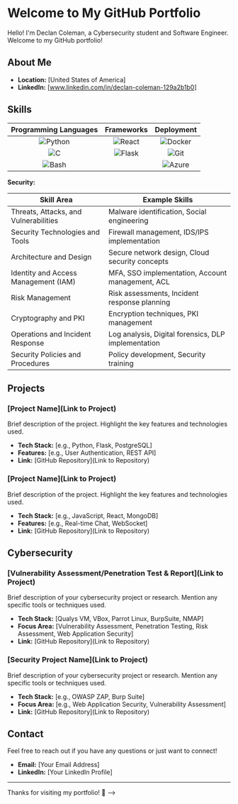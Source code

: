 # Welcome to My GitHub Portfolio

Hello! I'm Declan Coleman, a Cybersecurity student and Software Engineer. Welcome to my GitHub portfolio!

## About Me

- **Location:** [United States of America]
- **LinkedIn:** [www.linkedin.com/in/declan-coleman-129a2b1b0]

## Skills

| **Programming Languages** | **Frameworks** | **Deployment** |
|:---------------------------:|:----------------:|:----------------:|
| ![Python](https://github.com/user-attachments/assets/43de1f79-db6e-4d2b-9262-f7e84ad3608c) | ![React](https://github.com/user-attachments/assets/59399123-09fa-493b-9569-90946da161ce) | ![Docker](https://github.com/user-attachments/assets/3da6795c-ce8c-49b9-8cb9-b40844a6b38b) |
| ![C](https://github.com/user-attachments/assets/74bcd284-8c1f-44a5-a0f0-4b9d23f4a17b) | ![Flask](https://github.com/user-attachments/assets/08e9de98-25e0-4026-9c2e-4ba24624d27e) | ![Git](https://github.com/user-attachments/assets/bc66f36c-3f2b-4502-b640-abc4abecba52) |
| ![Bash](https://github.com/user-attachments/assets/c5b550a8-89d5-401a-a84b-095e717ddb73) |  | ![Azure](https://github.com/user-attachments/assets/817297ee-0360-412c-b65d-1aa4ae519dda) |


  
 **Security:** 

| Skill Area             | Example Skills                                   |
|------------------------|-------------------------------------------------|
| Threats, Attacks, and Vulnerabilities | Malware identification, Social engineering |
| Security Technologies and Tools | Firewall management, IDS/IPS implementation |
| Architecture and Design | Secure network design, Cloud security concepts  |
| Identity and Access Management (IAM) | MFA, SSO implementation, Account management, ACL |
| Risk Management         | Risk assessments, Incident response planning    |
| Cryptography and PKI    | Encryption techniques, PKI management           |
| Operations and Incident Response | Log analysis, Digital forensics, DLP implementation |
| Security Policies and Procedures | Policy development, Security training   |








## Projects

### [Project Name](Link to Project)
Brief description of the project. Highlight the key features and technologies used.

- **Tech Stack:** [e.g., Python, Flask, PostgreSQL]
- **Features:** [e.g., User Authentication, REST API]
- **Link:** [GitHub Repository](Link to Repository)

### [Project Name](Link to Project)
Brief description of the project. Highlight the key features and technologies used.

- **Tech Stack:** [e.g., JavaScript, React, MongoDB]
- **Features:** [e.g., Real-time Chat, WebSocket]
- **Link:** [GitHub Repository](Link to Repository)

## Cybersecurity

### [Vulnerability Assessment/Penetration Test & Report](Link to Project)
Brief description of your cybersecurity project or research. Mention any specific tools or techniques used.

- **Tech Stack:** [Qualys VM, VBox, Parrot Linux, BurpSuite, NMAP]
- **Focus Area:** [Vulnerability Assessment, Penetration Testing, Risk Assessment, Web Application Security]
- **Link:** [GitHub Repository](Link to Repository)

### [Security Project Name](Link to Project)
Brief description of your cybersecurity project or research. Mention any specific tools or techniques used.

- **Tech Stack:** [e.g., OWASP ZAP, Burp Suite]
- **Focus Area:** [e.g., Web Application Security, Vulnerability Assessment]
- **Link:** [GitHub Repository](Link to Repository)

## Contact

Feel free to reach out if you have any questions or just want to connect!

- **Email:** [Your Email Address]
- **LinkedIn:** [Your LinkedIn Profile]

---

Thanks for visiting my portfolio! 🚀 -->
